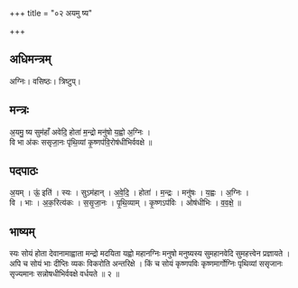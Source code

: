 +++
title = "०२ अयमु ष्य"

+++
## अधिमन्त्रम्
अग्निः। वसिष्ठः। त्रिष्टुप्।

## मन्त्रः
अ॒यमु॒ ष्य सुम॑हाँ अवेदि॒ होता॑ म॒न्द्रो मनु॑षो य॒ह्वो अ॒ग्निः ।  
वि भा अ॑कः ससृजा॒नः पृ॑थि॒व्यां कृ॒ष्णप॑वि॒रोष॑धीभिर्ववक्षे ॥

## पदपाठः
अ॒यम् । ऊं॒ इति॑ । स्यः । सुऽम॑हान् । अ॒वे॒दि॒ । होता॑ । म॒न्द्रः । मनु॑षः । य॒ह्वः । अ॒ग्निः ।  
वि । भाः । अ॒क॒रित्य॑कः । स॒सृ॒जा॒नः । पृ॒थि॒व्याम् । कृ॒ष्णऽप॑विः । ओष॑धीभिः । व॒व॒क्षे॒ ॥

## भाष्यम्
स्यः सोयं होता देवानामाह्वाता मन्द्रो मदयिता यह्वो महानग्निः मनुषो मनुष्यस्य सुमहानवेदि सुमहत्त्वेन प्रज्ञायते । अपि च सोयं भाः दीप्तिः व्यकः विकरोति अन्तरिक्षे । किं च सोयं कृष्णपविः कृष्णमार्गोग्निः पृथिव्यां ससृजानः सृज्यमानः सन्नोषधीभिर्ववक्षे वर्धयते ॥ २ ॥